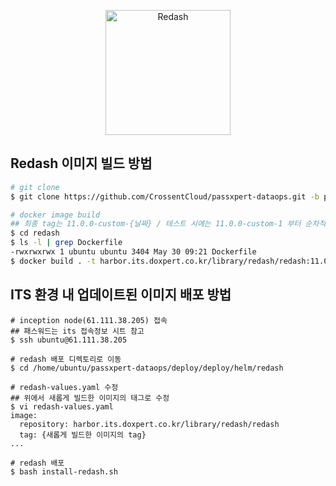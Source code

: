 <p align="center">
  <img title="Redash" src='https://redash.io/assets/images/logo.png' width="200px"/>
</p>

## Redash 이미지 빌드 방법

``` sh
# git clone
$ git clone https://github.com/CrossentCloud/passxpert-dataops.git -b px

# docker image build
## 최종 tag는 11.0.0-custom-{날짜} / 테스트 시에는 11.0.0-custom-1 부터 순차적으로 숫자 증가
$ cd redash
$ ls -l | grep Dockerfile
-rwxrwxrwx 1 ubuntu ubuntu 3404 May 30 09:21 Dockerfile
$ docker build . -t harbor.its.doxpert.co.kr/library/redash/redash:11.0.0-custom-230901
```

## ITS 환경 내 업데이트된 이미지 배포 방법

```shell
# inception node(61.111.38.205) 접속
## 패스워드는 its 접속정보 시트 참고
$ ssh ubuntu@61.111.38.205

# redash 배포 디렉토리로 이동
$ cd /home/ubuntu/passxpert-dataops/deploy/deploy/helm/redash

# redash-values.yaml 수정
## 위에서 새롭게 빌드한 이미지의 태그로 수정
$ vi redash-values.yaml
image:
  repository: harbor.its.doxpert.co.kr/library/redash/redash
  tag: {새롭게 빌드한 이미지의 tag}
...

# redash 배포
$ bash install-redash.sh
```
